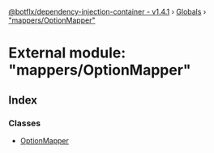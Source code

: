 [@botflx/dependency-injection-container - v1.4.1](../README.md) › [Globals](../globals.md) › ["mappers/OptionMapper"](_mappers_optionmapper_.md)

# External module: "mappers/OptionMapper"

## Index

### Classes

* [OptionMapper](../classes/_mappers_optionmapper_.optionmapper.md)
